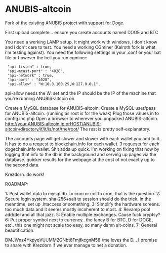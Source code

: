 ANUBIS-altcoin
==============

Fork of the existing ANUBIS project with support for Doge.

First upload complete...  ensure you create accounts named DOGE and BTC


You need a working LAMP setup.  It might work with windows, i don't know and i don't care to test.
You need a working CGminer (Kalroth fork is what i'm testing against).
You need the following settings in your .conf or your bat file or however the hell you run cgminer:

     "api-listen" : true,
     "api-mcast-port" : "4028",
     "api-network" : true,
     "api-port" : "4028",
     "api-allow" : "W:10.0.100.29,W:127.0.0.1",

api-allow needs the W: set and the IP should be the IP of the machine that you're running ANUBIS-altcoin on.

Create a MySQL database for ANUBIS-altcoin.
Create a MySQL user/pass for ANUBIS-altcoin.  (running as root is for the weak)
Plug those values in to config.inc.php
Open a browser to wherever you unpacked ANUBIS-altcoin.  http://your.ANUBIS-altcoin.ip.orHOST/ANUBIS-altcoin/directory/if/it/is/not/the/root/
The rest is pretty self-explanatory.

The accounts page will get slower and slower with each wallet you add to it.  It has to do a request to blockchain.info for each wallet.  3 requests for each dogechain.info wallet.  Shit adds up quick.
I'm working on fixing that now by logging that info to the db in the background and serving up pages via the database.  quicker results for the webpage at the cost of not exactly up to the second data.

Krezdorn.  do work!

ROADMAP:

1: Post wallet data to mysql db.  to cron or not to cron, that is the question.
2: Secure login system.  sha-256+salt to session should do the trick.  in the meantime, set up .htaccess or something.
3: Simplify the hardware screens.  too much data and it seems mostly incoherent to most.
4: Revamp pool add/del and all that jazz.
5: Enable multiple exchanges.  Cause fuck cryptsy?
6: Put proper symbol next to currency..  the fancy B for BTC, D for DOGE, etc..  this one might not scale too easy, so many damn alt-coins.
7: General beautification.


DMJWnz4YkpyqVUUMM2GNbt6FmjfkcgnM58  /me loves the D...  I promise to share with Krezdorn if we ever manage to net a donation.